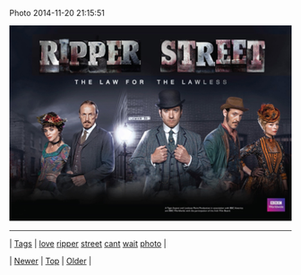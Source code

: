 <!--
title: Photo 2014-11-20 21
date: 2020-06-28T15:27:00.045Z
tags: love, ripper, street, cant, wait, photo
-->


Photo 2014-11-20 21:15:51

![](103146609909-0.jpg)

<!--BOTTOM-POST-NAVIGATION-->
---

| [Tags](tags.md) | [love](tag-love.md) [ripper](tag-ripper.md) [street](tag-street.md) [cant](tag-cant.md) [wait](tag-wait.md) [photo](tag-photo.md) |

| [Newer](102996361723.md) | [Top](index.md) | [Older](103147297454.md) |